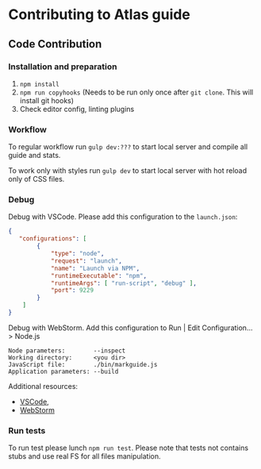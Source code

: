 # Contributing to Atlas guide

## Code Contribution

### Installation and preparation

1. `npm install`
2. `npm run copyhooks` (Needs to be run only once after `git clone`. This will install git hooks)
3. Check editor config, linting plugins

### Workflow

To regular workflow run `gulp dev:???` to start local server and compile all guide and stats.

To work only with styles run `gulp dev` to start local server with hot reload only of CSS files.

### Debug

Debug with VSCode. Please add this configuration to the `launch.json`:

```json
{
   "configurations": [
        {
            "type": "node",
            "request": "launch",
            "name": "Launch via NPM",
            "runtimeExecutable": "npm",
            "runtimeArgs": [ "run-script", "debug" ],
            "port": 9229
        }
    ]
}
``` 

Debug with WebStorm. Add this configuration to Run | Edit Configuration... > Node.js

```
Node parameters:        --inspect
Working directory:      <you dir>
JavaScript file:        ./bin/markguide.js
Application parameters: --build
```

Additional resources:

- [VSCode](https://code.visualstudio.com/docs/nodejs/nodejs-debugging),
- [WebStorm](https://www.jetbrains.com/help/webstorm/running-and-debugging-node-js.html)

### Run tests

To run test please lunch `npm run test`. Please note that tests not contains stubs and use real FS for all files manipulation.
